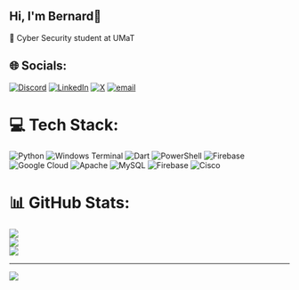 ## Hi, I'm Bernard🌟
🧠 Cyber Security student at UMaT<br>

## 🌐 Socials:
[![Discord](https://img.shields.io/badge/Discord-%237289DA.svg?logo=discord&logoColor=white)](https://discord.gg/skillionbernard_80074) [![LinkedIn](https://img.shields.io/badge/LinkedIn-%230077B5.svg?logo=linkedin&logoColor=white)](https://linkedin.com/in/BernardAkuffo) [![X](https://img.shields.io/badge/X-black.svg?logo=X&logoColor=white)](https://x.com/itsme_7rin) [![email](https://img.shields.io/badge/Email-D14836?logo=gmail&logoColor=white)](mailto:bernardakuffo794@hotmail.com) 

# 💻 Tech Stack:
![Python](https://img.shields.io/badge/python-3670A0?style=for-the-badge&logo=python&logoColor=ffdd54) ![Windows Terminal](https://img.shields.io/badge/Windows%20Terminal-%234D4D4D.svg?style=for-the-badge&logo=windows-terminal&logoColor=white) ![Dart](https://img.shields.io/badge/dart-%230175C2.svg?style=for-the-badge&logo=dart&logoColor=white) ![PowerShell](https://img.shields.io/badge/PowerShell-%235391FE.svg?style=for-the-badge&logo=powershell&logoColor=white) ![Firebase](https://img.shields.io/badge/firebase-%23039BE5.svg?style=for-the-badge&logo=firebase) ![Google Cloud](https://img.shields.io/badge/GoogleCloud-%234285F4.svg?style=for-the-badge&logo=google-cloud&logoColor=white) ![Apache](https://img.shields.io/badge/apache-%23D42029.svg?style=for-the-badge&logo=apache&logoColor=white) ![MySQL](https://img.shields.io/badge/mysql-4479A1.svg?style=for-the-badge&logo=mysql&logoColor=white) ![Firebase](https://img.shields.io/badge/firebase-a08021?style=for-the-badge&logo=firebase&logoColor=ffcd34) ![Cisco](https://img.shields.io/badge/cisco-%23049fd9.svg?style=for-the-badge&logo=cisco&logoColor=black)
# 📊 GitHub Stats:
![](https://github-readme-stats.vercel.app/api?username=skillionbernard&theme=merko&hide_border=false&include_all_commits=false&count_private=false)<br/>
![](https://nirzak-streak-stats.vercel.app/?user=skillionbernard&theme=merko&hide_border=false)<br/>
![](https://github-readme-stats.vercel.app/api/top-langs/?username=skillionbernard&theme=merko&hide_border=false&include_all_commits=false&count_private=false&layout=compact)

---
[![](https://visitcount.itsvg.in/api?id=skillionbernard&icon=0&color=0)](https://visitcount.itsvg.in)

<!-- Proudly created with GPRM ( https://gprm.itsvg.in ) -->
